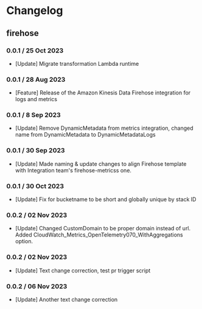 # Changelog

## firehose
<!-- To add a new entry write: -->
<!-- ### version / full date -->
<!-- * [Update/Bug fix] message that describes the changes that you apply -->

### 0.0.1 / 25 Oct 2023
* [Update] Migrate transformation Lambda runtime

### 0.0.1 / 28 Aug 2023
* [Feature] Release of the Amazon Kinesis Data Firehose integration for logs and metrics

### 0.0.1 / 8 Sep 2023
* [Update] Remove DynamicMetadata from metrics integration, changed name from DynamicMetadata to DynamicMetadataLogs

### 0.0.1 / 30 Sep 2023
* [Update] Made naming & update changes to align Firehose template with Integration team's firehose-metricss one.

### 0.0.1 / 30 Oct 2023
* [Update] Fix for bucketname to be short and globally unique by stack ID

### 0.0.2 / 02 Nov 2023
* [Update] Changed CustomDomain to be proper domain instead of url. Added CloudWatch_Metrics_OpenTelemetry070_WithAggregations option.

### 0.0.2 / 02 Nov 2023
* [Update] Text change correction, test pr trigger script

### 0.0.2 / 06 Nov 2023
* [Update] Another text change correction